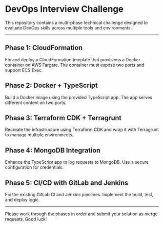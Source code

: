 # DevOps Interview Challenge

This repository contains a multi-phase technical challenge designed to evaluate DevOps skills across multiple tools and environments.

---

## Phase 1: CloudFormation
Fix and deploy a CloudFormation template that provisions a Docker container on AWS Fargate. The container must expose two ports and support ECS Exec.

## Phase 2: Docker + TypeScript
Build a Docker image using the provided TypeScript app. The app serves different content on two ports.

## Phase 3: Terraform CDK + Terragrunt
Recreate the infrastructure using Terraform CDK and wrap it with Terragrunt to manage multiple environments.

## Phase 4: MongoDB Integration
Enhance the TypeScript app to log requests to MongoDB. Use a secure configuration for credentials.

## Phase 5: CI/CD with GitLab and Jenkins
Fix the existing GitLab CI and Jenkins pipelines. Implement the build, test, and deploy logic.

---

Please work through the phases in order and submit your solution as merge requests. Good luck!

